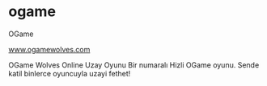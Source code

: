# ogame
OGame


www.ogamewolves.com


OGame Wolves Online Uzay Oyunu Bir numaralı Hizli OGame oyunu. Sende katil binlerce oyuncuyla uzayi fethet!

